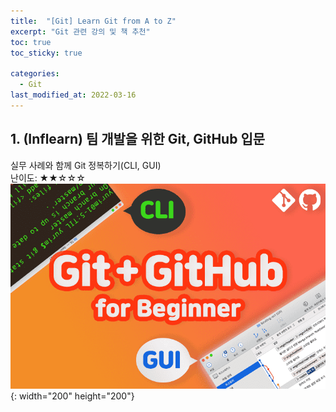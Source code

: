 ```yaml
---
title:  "[Git] Learn Git from A to Z"
excerpt: "Git 관련 강의 및 책 추천"
toc: true
toc_sticky: true

categories:
  - Git
last_modified_at: 2022-03-16
---
```


## 1. (Inflearn) 팀 개발을 위한 Git, GitHub 입문
  실무 사례와 함께 Git 정복하기(CLI, GUI) <br>
  난이도: ★★☆☆☆ <br>
  ![git_lec1](/img/git_lec1.png){: width="200" height="200"} 
  <br>